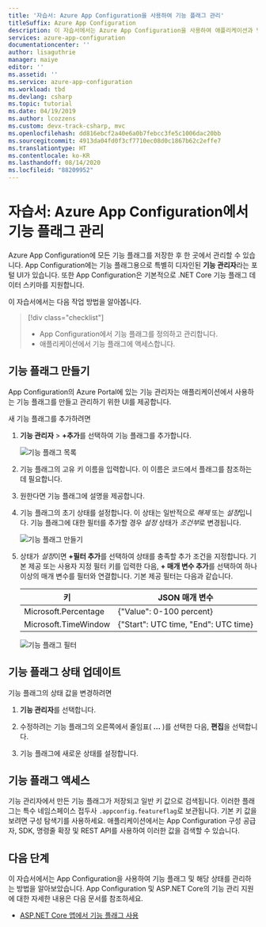 ```yaml
---
title: '자습서: Azure App Configuration을 사용하여 기능 플래그 관리'
titleSuffix: Azure App Configuration
description: 이 자습서에서는 Azure App Configuration을 사용하여 애플리케이션과 별도로 기능 플래그를 관리하는 방법을 알아봅니다.
services: azure-app-configuration
documentationcenter: ''
author: lisaguthrie
manager: maiye
editor: ''
ms.assetid: ''
ms.service: azure-app-configuration
ms.workload: tbd
ms.devlang: csharp
ms.topic: tutorial
ms.date: 04/19/2019
ms.author: lcozzens
ms.custom: devx-track-csharp, mvc
ms.openlocfilehash: dd816ebcf2a40e6a0b7febcc3fe5c1006dac20bb
ms.sourcegitcommit: 4913da04fd0f3cf7710ec08d0c1867b62c2effe7
ms.translationtype: HT
ms.contentlocale: ko-KR
ms.lasthandoff: 08/14/2020
ms.locfileid: "88209952"
---
```

# <a name="tutorial-manage-feature-flags-in-azure-app-configuration"></a>자습서: Azure App Configuration에서 기능 플래그 관리

Azure App Configuration에 모든 기능 플래그를 저장한 후 한 곳에서 관리할 수 있습니다. App Configuration에는 기능 플래그용으로 특별히 디자인된 **기능 관리자**라는 포털 UI가 있습니다. 또한 App Configuration은 기본적으로 .NET Core 기능 플래그 데이터 스키마를 지원합니다.

이 자습서에서는 다음 작업 방법을 알아봅니다.

> [!div class="checklist"]
> * App Configuration에서 기능 플래그를 정의하고 관리합니다.
> * 애플리케이션에서 기능 플래그에 액세스합니다.

## <a name="create-feature-flags"></a>기능 플래그 만들기

App Configuration의 Azure Portal에 있는 기능 관리자는 애플리케이션에서 사용하는 기능 플래그를 만들고 관리하기 위한 UI를 제공합니다.

새 기능 플래그를 추가하려면

1. **기능 관리자** >  **+추가**를 선택하여 기능 플래그를 추가합니다.

    ![기능 플래그 목록](./media/azure-app-configuration-feature-flags.png)

1. 기능 플래그의 고유 키 이름을 입력합니다. 이 이름은 코드에서 플래그를 참조하는 데 필요합니다.

1. 원한다면 기능 플래그에 설명을 제공합니다.

1. 기능 플래그의 초기 상태를 설정합니다. 이 상태는 일반적으로 *해제* 또는 *설정*입니다. 기능 플래그에 대한 필터를 추가할 경우 *설정* 상태가 *조건부*로 변경됩니다.

    ![기능 플래그 만들기](./media/azure-app-configuration-feature-flag-create.png)

1. 상태가 *설정*이면 **+필터 추가**를 선택하여 상태를 충족할 추가 조건을 지정합니다. 기본 제공 또는 사용자 지정 필터 키를 입력한 다음, **+ 매개 변수 추가**를 선택하여 하나 이상의 매개 변수를 필터와 연결합니다. 기본 제공 필터는 다음과 같습니다.

    | 키 | JSON 매개 변수 |
    |---|---|
    | Microsoft.Percentage | {"Value": 0-100 percent} |
    | Microsoft.TimeWindow | {"Start": UTC time, "End": UTC time} |

    ![기능 플래그 필터](./media/azure-app-configuration-feature-flag-filter.png)

## <a name="update-feature-flag-states"></a>기능 플래그 상태 업데이트

기능 플래그의 상태 값을 변경하려면

1. **기능 관리자**를 선택합니다.

1. 수정하려는 기능 플래그의 오른쪽에서 줄임표( **...** )를 선택한 다음, **편집**을 선택합니다.

1. 기능 플래그에 새로운 상태를 설정합니다.

## <a name="access-feature-flags"></a>기능 플래그 액세스

기능 관리자에서 만든 기능 플래그가 저장되고 일반 키 값으로 검색됩니다. 이러한 플래그는 특수 네임스페이스 접두사 `.appconfig.featureflag`로 보관됩니다. 기본 키 값을 보려면 구성 탐색기를 사용하세요. 애플리케이션에서는 App Configuration 구성 공급자, SDK, 명령줄 확장 및 REST API를 사용하여 이러한 값을 검색할 수 있습니다.

## <a name="next-steps"></a>다음 단계

이 자습서에서는 App Configuration을 사용하여 기능 플래그 및 해당 상태를 관리하는 방법을 알아보았습니다. App Configuration 및 ASP.NET Core의 기능 관리 지원에 대한 자세한 내용은 다음 문서를 참조하세요.

* [ASP.NET Core 앱에서 기능 플래그 사용](./use-feature-flags-dotnet-core.md)
